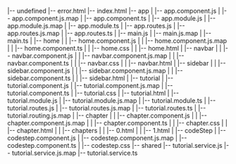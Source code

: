 |-- undefined
    |-- error.html
    |-- index.html
    |-- app
    |   |-- app.component.js
    |   |-- app.component.js.map
    |   |-- app.component.ts
    |   |-- app.module.js
    |   |-- app.module.js.map
    |   |-- app.module.ts
    |   |-- app.routes.js
    |   |-- app.routes.js.map
    |   |-- app.routes.ts
    |   |-- main.js
    |   |-- main.js.map
    |   |-- main.ts
    |   |-- home
    |   |   |-- home.component.js
    |   |   |-- home.component.js.map
    |   |   |-- home.component.ts
    |   |   |-- home.css
    |   |   |-- home.html
    |   |-- navbar
    |   |   |-- navbar.component.js
    |   |   |-- navbar.component.js.map
    |   |   |-- navbar.component.ts
    |   |   |-- navbar.css
    |   |   |-- navbar.html
    |   |-- sidebar
    |   |   |-- sidebar.component.js
    |   |   |-- sidebar.component.js.map
    |   |   |-- sidebar.component.ts
    |   |   |-- sidebar.html
    |   |-- tutorial
    |       |-- tutorial.component.js
    |       |-- tutorial.component.js.map
    |       |-- tutorial.component.ts
    |       |-- tutorial.css
    |       |-- tutorial.html
    |       |-- tutorial.module.js
    |       |-- tutorial.module.js.map
    |       |-- tutorial.module.ts
    |       |-- tutorial.routes.js
    |       |-- tutorial.routes.js.map
    |       |-- tutorial.routes.ts
    |       |-- tutorial.routing.js.map
    |       |-- chapter
    |       |   |-- chapter.component.js
    |       |   |-- chapter.component.js.map
    |       |   |-- chapter.component.ts
    |       |   |-- chapter.css
    |       |   |-- chapter.html
    |       |   |-- chapters
    |       |       |-- 0.html
    |       |       |-- 1.html
    |       |-- codeStep
    |           |-- codestep.component.js
    |           |-- codestep.component.js.map
    |           |-- codestep.component.ts
    |           |-- codestep.css
    |-- shared
        |-- tutorial.service.js
        |-- tutorial.service.js.map
        |-- tutorial.service.ts
